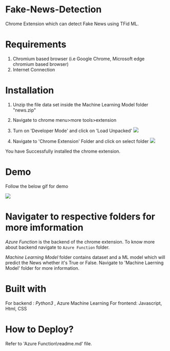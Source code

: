 
# Fake-News-Detection
Chrome Extension which can detect Fake News using TFid ML.

# Requirements
1. Chromium based browser (i.e Google Chrome, Microsoft edge chromium based browser)
2. Internet Connection

# Installation
1. Unzip the file data set inside the Machine Learning Model folder "news.zip" 
 
2. Navigate to chrome menu>more tools>extension

3. Turn on 'Developer Mode' and click on 'Load Unpacked'
![](https://i.imgur.com/2B9pN7l.gif)

4. Navigate to 'Chrome Extension' Folder and click on select folder
![](https://i.imgur.com/mVIvJJ5.gif)

You have Successfully installed the chrome extension.

# Demo
Follow the below gif for demo

![](https://i.imgur.com/2lhRUHo.gif)

# Navigater to respective folders for more imformation
*Azure Function* is the backend of the chrome extension. To know more about backend navigate to `Azure Function` folder.

*Machine Learning Model* folder contains dataset and a ML model which will predict the News whether it's True or False.
Navigate to 'Machine Laerning Model' folder for more information.

# Built with
For backend : _Python3_ , Azure Machine Learning
For frontend: Javascript, Html, CSS

# How to Deploy?
Refer to 'Azure Function\readme.md' file.
